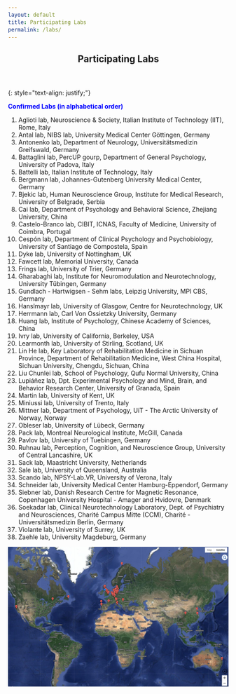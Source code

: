 ```yaml
---
layout: default
title: Participating Labs
permalink: /labs/
---
```

<header>
<h2>Participating Labs</h2>
</header>

{: style="text-align: justify;"}

<span style="color:blue"><b>Confirmed Labs (in alphabetical order)</b></span><br>

1. Aglioti lab, Neuroscience & Society, Italian Institute of Technology (IIT), Rome, Italy<br>
2. Antal lab, NIBS lab, University Medical Center Göttingen, Germany<br>
3. Antonenko lab, Department of Neurology, Universitätsmedizin Greifswald, Germany<br> 
4. Battaglini lab, PercUP gourp, Department of General Psychology, University of Padova, Italy<br> 
5. Battelli lab, Italian Institute of Technology, Italy<br>
6. Bergmann lab, Johannes-Gutenberg University Medical Center, Germany<br>
7. Bjekic lab, Human Neuroscience Group, Institute for Medical Research, University of Belgrade, Serbia<br>
8. Cai lab, Department of Psychology and Behavioral Science, Zhejiang University, China<br>
9. Castelo-Branco lab, CIBIT, ICNAS, Faculty of Medicine, University of Coimbra, Portugal<br>
10. Cespón lab, Department of Clinical Psychology and Psychobiology, University of Santiago de Compostela, Spain<br>
11. Dyke lab, University of Nottingham, UK<br>
12. Fawcett lab, Memorial University, Canada<br>
13. Frings lab, University of Trier, Germany<br>
14. Gharabaghi lab, Institute for Neuromodulation and Neurotechnology, University Tübingen, Germany<br>
15. Gundlach - Hartwigsen - Sehm labs, Leipzig University, MPI CBS, Germany<br>
16. Hanslmayr lab, University of Glasgow, Centre for Neurotechnology, UK<br>
17. Herrmann lab, Carl Von Ossietzky University, Germany<br>
18. Huang lab, Institute of Psychology, Chinese Academy of Sciences, China<br>
19. Ivry lab, University of California, Berkeley, USA<br>
20. Learmonth lab, University of Stirling, Scotland, UK<br>
21. Lin He lab, Key Laboratory of Rehabilitation Medicine in Sichuan Province, Department of Rehabilitation Medicine, West China Hospital, Sichuan University, Chengdu, Sichuan, China<br>
22. Liu Chunlei lab, School of Psychology, Qufu Normal University, China<br>
23. Lupiáñez lab, Dpt. Experimental Psychology and Mind, Brain, and Behavior Research Center, University of Granada, Spain<br>
24. Martin lab, University of Kent, UK<br>
25. Miniussi lab, University of Trento, Italy<br>
26. Mittner lab, Department of Psychology, UiT - The Arctic University of Norway, Norway<br>
27. Obleser lab, University of Lübeck, Germany<br>
28. Pack lab, Montreal Neurological Institute, McGill, Canada<br>
29. Pavlov lab, University of Tuebingen, Germany<br>
30. Ruhnau lab, Perception, Cognition, and Neuroscience Group, University of Central Lancashire, UK<br>
31. Sack lab, Maastricht University, Netherlands<br>
32. Sale lab, University of Queensland, Australia<br>
33. Scando lab, NPSY-Lab.VR, University of Verona, Italy<br>
34. Schneider lab, University Medical Center Hamburg-Eppendorf, Germany<br>
35. Siebner lab, Danish Research Centre for Magnetic Resonance, Copenhagen University Hospital - Amager and Hvidovre, Denmark<br>
36. Soekadar lab, Clinical Neurotechnology Laboratory, Dept. of Psychiatry and Neurosciences, Charité Campus Mitte (CCM), Charité - Universitätsmedizin Berlin, Germany<br>
37. Violante lab, University of Surrey, UK<br>
38. Zaehle lab, University Magdeburg, Germany<br>

![World_map_participating_labs](/assets/images/World_map_participating_labs.jpg)

 